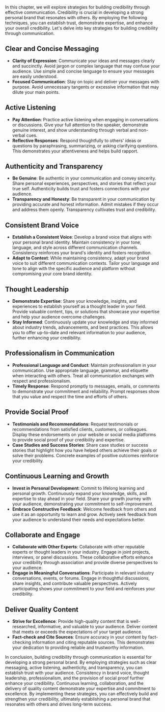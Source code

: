 
In this chapter, we will explore strategies for building credibility through effective communication. Credibility is crucial in developing a strong personal brand that resonates with others. By employing the following techniques, you can establish trust, demonstrate expertise, and enhance your overall credibility. Let's delve into key strategies for building credibility through communication.

Clear and Concise Messaging
---------------------------

* **Clarity of Expression**: Communicate your ideas and messages clearly and succinctly. Avoid jargon or complex language that may confuse your audience. Use simple and concise language to ensure your messages are easily understood.
* **Focused Communication**: Stay on topic and deliver your messages with purpose. Avoid unnecessary tangents or excessive information that may dilute your main points.

Active Listening
----------------

* **Pay Attention**: Practice active listening when engaging in conversations or discussions. Give your full attention to the speaker, demonstrate genuine interest, and show understanding through verbal and non-verbal cues.
* **Reflective Responses**: Respond thoughtfully to others' ideas or questions by paraphrasing, summarizing, or asking clarifying questions. This demonstrates your attentiveness and helps build rapport.

Authenticity and Transparency
-----------------------------

* **Be Genuine**: Be authentic in your communication and convey sincerity. Share personal experiences, perspectives, and stories that reflect your true self. Authenticity builds trust and fosters connections with your audience.
* **Transparency and Honesty**: Be transparent in your communication by providing accurate and honest information. Admit mistakes if they occur and address them openly. Transparency cultivates trust and credibility.

Consistent Brand Voice
----------------------

* **Establish a Consistent Voice**: Develop a brand voice that aligns with your personal brand identity. Maintain consistency in your tone, language, and style across different communication channels. Consistency reinforces your brand's identity and fosters recognition.
* **Adapt to Context**: While maintaining consistency, adapt your brand voice to suit different communication contexts. Tailor your language and tone to align with the specific audience and platform without compromising your core brand identity.

Thought Leadership
------------------

* **Demonstrate Expertise**: Share your knowledge, insights, and experiences to establish yourself as a thought leader in your field. Provide valuable content, tips, or solutions that showcase your expertise and help your audience overcome challenges.
* **Stay Informed**: Continuously update your knowledge and stay informed about industry trends, advancements, and best practices. This allows you to offer up-to-date and relevant information to your audience, further enhancing your credibility.

Professionalism in Communication
--------------------------------

* **Professional Language and Conduct**: Maintain professionalism in your communication. Use appropriate language, grammar, and etiquette when interacting with others. Treat all communication exchanges with respect and professionalism.
* **Timely Response**: Respond promptly to messages, emails, or comments to demonstrate your commitment and reliability. Prompt responses show that you value and respect the time and efforts of others.

Provide Social Proof
--------------------

* **Testimonials and Recommendations**: Request testimonials or recommendations from satisfied clients, customers, or colleagues. Display these endorsements on your website or social media platforms to provide social proof of your credibility and expertise.
* **Case Studies and Success Stories**: Share case studies or success stories that highlight how you have helped others achieve their goals or solve their problems. Concrete examples of positive outcomes reinforce your credibility.

Continuous Learning and Growth
------------------------------

* **Invest in Personal Development**: Commit to lifelong learning and personal growth. Continuously expand your knowledge, skills, and expertise to stay ahead in your field. Share your growth journey with your audience, demonstrating your commitment to self-improvement.
* **Embrace Constructive Feedback**: Welcome feedback from others and use it as an opportunity to learn and grow. Actively seek feedback from your audience to understand their needs and expectations better.

Collaborate and Engage
----------------------

* **Collaborate with Other Experts**: Collaborate with other reputable experts or thought leaders in your industry. Engage in joint projects, interviews, or panel discussions. These collaborative efforts enhance your credibility through association and provide diverse perspectives to your audience.
* **Engage in Meaningful Conversations**: Participate in relevant industry conversations, events, or forums. Engage in thoughtful discussions, share insights, and contribute valuable perspectives. Actively participating shows your commitment to your field and reinforces your credibility.

Deliver Quality Content
-----------------------

* **Strive for Excellence**: Provide high-quality content that is well-researched, informative, and valuable to your audience. Deliver content that meets or exceeds the expectations of your target audience.
* **Fact-check and Cite Sources**: Ensure accuracy in your content by fact-checking information and citing reputable sources. This demonstrates your dedication to providing reliable and trustworthy information.

In conclusion, building credibility through communication is essential for developing a strong personal brand. By employing strategies such as clear messaging, active listening, authenticity, and transparency, you can establish trust with your audience. Consistency in brand voice, thought leadership, professionalism, and the provision of social proof further enhance your credibility. Continuous learning, collaboration, and the delivery of quality content demonstrate your expertise and commitment to excellence. By implementing these strategies, you can effectively build and strengthen your credibility, ultimately establishing a personal brand that resonates with others and drives long-term success.
